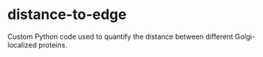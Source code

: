 # distance-to-edge
Custom Python code used to quantify the distance between different Golgi-localized proteins. 
